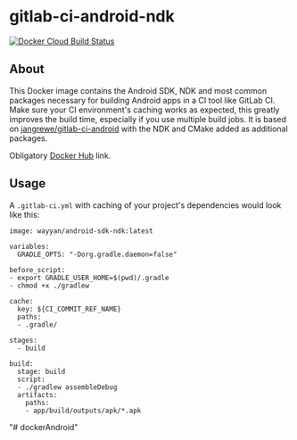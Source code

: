 # gitlab-ci-android-ndk
[![Docker Cloud Build Status](https://img.shields.io/docker/cloud/build/mmr42/gitlab-ci-android-ndk)](https://hub.docker.com/r/mmr42/gitlab-ci-android-ndk/builds)

## About
This Docker image contains the Android SDK, NDK and most common packages necessary for building Android apps in a CI tool like GitLab CI. Make sure your CI environment's caching works as expected, this greatly improves the build time, especially if you use multiple build jobs. It is based on [jangrewe/gitlab-ci-android](https://github.com/jangrewe/gitlab-ci-android) with the NDK and CMake added as additional packages.

Obligatory [Docker Hub](https://hub.docker.com/r/mmr42/gitlab-ci-android-ndk) link.

## Usage
A `.gitlab-ci.yml` with caching of your project's dependencies would look like this:

```
image: wayyan/android-sdk-ndk:latest

variables:
  GRADLE_OPTS: "-Dorg.gradle.daemon=false"

before_script:
- export GRADLE_USER_HOME=$(pwd)/.gradle
- chmod +x ./gradlew

cache:
  key: ${CI_COMMIT_REF_NAME}
  paths:
  - .gradle/

stages:
  - build

build:
  stage: build
  script:
  - ./gradlew assembleDebug
  artifacts:
    paths:
    - app/build/outputs/apk/*.apk
```
"# dockerAndroid" 
